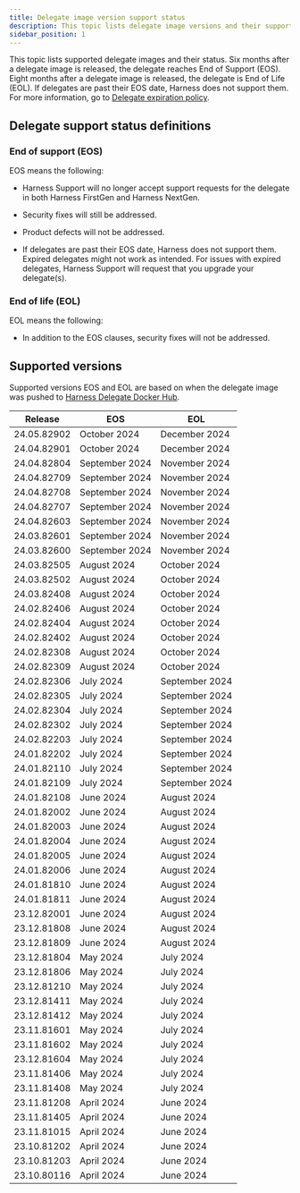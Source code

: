 ```yaml
---
title: Delegate image version support status
description: This topic lists delegate image versions and their support status.
sidebar_position: 1
---
```


This topic lists supported delegate images and their status. Six months after a delegate image is released, the delegate reaches End of Support (EOS). Eight months after a delegate image is released, the delegate is End of Life (EOL). If delegates are past their EOS date, Harness does not support them. For more information, go to [Delegate expiration policy](/docs/platform/delegates/install-delegates/delegate-upgrades-and-expiration#delegate-expiration-policy).

## Delegate support status definitions

### End of support (EOS)

EOS means the following:

- Harness Support will no longer accept support requests for the delegate in both Harness FirstGen and Harness NextGen.

- Security fixes will still be addressed.

- Product defects will not be addressed.

- If delegates are past their EOS date, Harness does not support them. Expired delegates might not work as intended. For issues with expired delegates, Harness Support will request that you upgrade your delegate(s).

### End of life (EOL)

EOL means the following:

- In addition to the EOS clauses, security fixes will not be addressed.

## Supported versions

Supported versions EOS and EOL are based on when the delegate image was pushed to [Harness Delegate Docker Hub](https://hub.docker.com/r/harness/delegate/tags).

| Release | EOS | EOL |
| --- | --- | --- |
| 24.05.82902 | October 2024 | December 2024 |
| 24.04.82901 | October 2024 | December 2024 |
| 24.04.82804 | September 2024 | November 2024 |
| 24.04.82709 | September 2024 | November 2024 |
| 24.04.82708 | September 2024 | November 2024 |
| 24.04.82707 | September 2024 | November 2024 |
| 24.04.82603 | September 2024 | November 2024 |
| 24.03.82601 | September 2024 | November 2024 |
| 24.03.82600 | September 2024 | November 2024 |
| 24.03.82505 | August 2024 | October 2024 |
| 24.03.82502 | August 2024 | October 2024 |
| 24.03.82408 | August 2024 | October 2024 |
| 24.02.82406 | August 2024 | October 2024 |
| 24.02.82404 | August 2024 | October 2024 |
| 24.02.82402 | August 2024 | October 2024 |
| 24.02.82308 | August 2024 | October 2024 |
| 24.02.82309 | August 2024 | October 2024 |
| 24.02.82306 | July 2024 | September 2024 |
| 24.02.82305 | July 2024 | September 2024 |
| 24.02.82304 | July 2024 | September 2024 |
| 24.02.82302 | July 2024 | September 2024 |
| 24.02.82203 | July 2024 | September 2024 |
| 24.01.82202 | July 2024 | September 2024 |
| 24.01.82110 | July 2024 | September 2024 |
| 24.01.82109 | July 2024 | September 2024 |
| 24.01.82108 | June 2024 | August 2024 |
| 24.01.82002 | June 2024 | August 2024 |
| 24.01.82003 | June 2024 | August 2024 |
| 24.01.82004 | June 2024 | August 2024 |
| 24.01.82005 | June 2024 | August 2024 |
| 24.01.82006 | June 2024 | August 2024 |
| 24.01.81810 | June 2024 | August 2024 |
| 24.01.81811 | June 2024 | August 2024 |
| 23.12.82001 | June 2024 | August 2024 |
| 23.12.81808 | June 2024 | August 2024 |
| 23.12.81809 | June 2024 | August 2024 |
| 23.12.81804 | May 2024 | July 2024 |
| 23.12.81806 | May 2024 | July 2024 |
| 23.12.81210 | May 2024 | July 2024 |
| 23.12.81411 | May 2024 | July 2024 |
| 23.12.81412 | May 2024 | July 2024 |
| 23.11.81601 | May 2024 | July 2024 |
| 23.11.81602 | May 2024 | July 2024 |
| 23.12.81604 | May 2024 | July 2024 |
| 23.11.81406 | May 2024 | July 2024 |
| 23.11.81408 | May 2024 | July 2024 |
| 23.11.81208 | April 2024 | June 2024 |
| 23.11.81405 | April 2024 | June 2024 |
| 23.11.81015 | April 2024 | June 2024 |
| 23.10.81202 | April 2024 | June 2024 |
| 23.10.81203 | April 2024 | June 2024 |
| 23.10.80116 | April 2024 | June 2024 |

